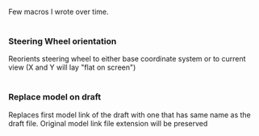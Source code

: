 Few macros I wrote over time.
<br><br>
### Steering Wheel orientation
Reorients steering wheel to either base coordinate system or to current view (X and Y will lay "flat on screen")
<br><br>
### Replace model on draft
Replaces first model link of the draft with one that has same name as the draft file. Original model link file extension will be preserved
